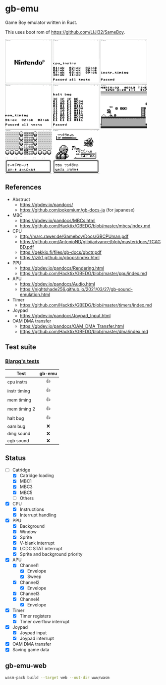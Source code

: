 # gb-emu
Game Boy emulator written in Rust.

This uses boot rom of https://github.com/LIJI32/SameBoy.

![boot_rom](./boot_rom.png)
![instr_timing](./cpu_instrs.png)
![instr_timing](./instr_timing.png)
![mem_timing](./mem_timing.png)
![halt_bug](./halt_bug.png)
![mario](./mario.png)
![pokemon1](./pokemon1.png)
![pokemon2](./pokemon2.png)

## References
- Abstruct
  - https://gbdev.io/pandocs/
  - https://github.com/pokemium/gb-docs-ja (for japanese)
- MBC
  - https://gbdev.io/pandocs/MBCs.html
  - https://github.com/Hacktix/GBEDG/blob/master/mbcs/index.md
- CPU
  - http://marc.rawer.de/Gameboy/Docs/GBCPUman.pdf
  - https://github.com/AntonioND/giibiiadvance/blob/master/docs/TCAGBD.pdf
  - https://gekkio.fi/files/gb-docs/gbctr.pdf
  - https://izik1.github.io/gbops/index.html
- PPU
  - https://gbdev.io/pandocs/Rendering.html
  - https://github.com/Hacktix/GBEDG/blob/master/ppu/index.md
- APU
  - https://gbdev.io/pandocs/Audio.html
  - https://nightshade256.github.io/2021/03/27/gb-sound-emulation.html
- Timer
  - https://github.com/Hacktix/GBEDG/blob/master/timers/index.md
- Joypad
  - https://gbdev.io/pandocs/Joypad_Input.html
- OAM DMA transfer
  - https://gbdev.io/pandocs/OAM_DMA_Transfer.html
  - https://github.com/Hacktix/GBEDG/blob/master/dma/index.md

## Test suite

### [Blargg's tests](https://gbdev.gg8.se/files/roms/blargg-gb-tests/)

| Test         | gb-emu |
| ------------ | :----: |
| cpu instrs   | :+1:   |
| instr timing | :+1:   |
| mem timing   | :+1:   |
| mem timing 2 | :+1:   |
| halt bug     | :+1:   |
| oam bug      | :x:    |
| dmg sound    | :x:    |
| cgb sound    | :x:    |

## Status

- [ ] Catridge
    - [x] Catridge loading
    - [x] MBC1
    - [x] MBC3
    - [x] MBC5
    - [ ] Others
- [x] CPU
    - [x] Instructions
    - [x] Interrupt handling
- [x] PPU
    - [x] Background
    - [x] Window
    - [x] Sprite
    - [x] V-blank interrupt
    - [x] LCDC STAT interrupt
    - [x] Sprite and background priority
- [x] APU
  - [x] Channel1
    - [x] Envelope
    - [x] Sweep
  - [x] Channel2
    - [x] Envelope
  - [x] Channel3
  - [x] Channel4
    - [x] Envelope
- [x] Timer
    - [x] Timer registers
    - [x] Timer overflow interrupt
- [x] Joypad
    - [x] Joypad input
    - [x] Joypad interrupt
- [x] OAM DMA transfer
- [x] Saving game data

## gb-emu-web

```sh
wasm-pack build --target web --out-dir www/wasm
```